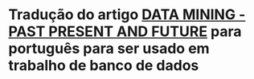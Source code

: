 # Tradução do artigo [DATA MINING - PAST PRESENT AND FUTURE] para português para ser usado em trabalho de banco de dados

[//]:[plugins/googleanalytics/README.md][PlGa]


[Data mining - past present and future]: https://github.com/hemilioaraujo/traducaoTrabalho/blob/master/Data%20mining%20-%20past%20present%20and%20future.md
